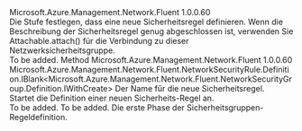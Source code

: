 <Type Name="IWithRule" FullName="Microsoft.Azure.Management.Network.Fluent.NetworkSecurityGroup.Definition.IWithRule">
  <TypeSignature Language="C#" Value="public interface IWithRule" />
  <TypeSignature Language="ILAsm" Value=".class public interface auto ansi abstract IWithRule" />
  <TypeSignature Language="DocId" Value="T:Microsoft.Azure.Management.Network.Fluent.NetworkSecurityGroup.Definition.IWithRule" />
  <TypeSignature Language="VB.NET" Value="Public Interface IWithRule" />
  <TypeSignature Language="F#" Value="type IWithRule = interface" />
  <AssemblyInfo>
    <AssemblyName>Microsoft.Azure.Management.Network.Fluent</AssemblyName>
    <AssemblyVersion>1.0.0.60</AssemblyVersion>
  </AssemblyInfo>
  <Interfaces />
  <Docs>
    <summary>
            Die Stufe festlegen, dass eine neue Sicherheitsregel definieren.
            Wenn die Beschreibung der Sicherheitsregel genug abgeschlossen ist, verwenden Sie Attachable.attach() für die Verbindung zu dieser Netzwerksicherheitsgruppe.
            </summary>
    <remarks>To be added.</remarks>
  </Docs>
  <Members>
    <Member MemberName="DefineRule">
      <MemberSignature Language="C#" Value="public Microsoft.Azure.Management.Network.Fluent.NetworkSecurityRule.Definition.IBlank&lt;Microsoft.Azure.Management.Network.Fluent.NetworkSecurityGroup.Definition.IWithCreate&gt; DefineRule (string name);" />
      <MemberSignature Language="ILAsm" Value=".method public hidebysig newslot virtual instance class Microsoft.Azure.Management.Network.Fluent.NetworkSecurityRule.Definition.IBlank`1&lt;class Microsoft.Azure.Management.Network.Fluent.NetworkSecurityGroup.Definition.IWithCreate&gt; DefineRule(string name) cil managed" />
      <MemberSignature Language="DocId" Value="M:Microsoft.Azure.Management.Network.Fluent.NetworkSecurityGroup.Definition.IWithRule.DefineRule(System.String)" />
      <MemberSignature Language="VB.NET" Value="Public Function DefineRule (name As String) As IBlank(Of IWithCreate)" />
      <MemberSignature Language="F#" Value="abstract member DefineRule : string -&gt; Microsoft.Azure.Management.Network.Fluent.NetworkSecurityRule.Definition.IBlank&lt;Microsoft.Azure.Management.Network.Fluent.NetworkSecurityGroup.Definition.IWithCreate&gt;" Usage="iWithRule.DefineRule name" />
      <MemberType>Method</MemberType>
      <AssemblyInfo>
        <AssemblyName>Microsoft.Azure.Management.Network.Fluent</AssemblyName>
        <AssemblyVersion>1.0.0.60</AssemblyVersion>
      </AssemblyInfo>
      <ReturnValue>
        <ReturnType>Microsoft.Azure.Management.Network.Fluent.NetworkSecurityRule.Definition.IBlank&lt;Microsoft.Azure.Management.Network.Fluent.NetworkSecurityGroup.Definition.IWithCreate&gt;</ReturnType>
      </ReturnValue>
      <Parameters>
        <Parameter Name="name" Type="System.String" />
      </Parameters>
      <Docs>
        <param name="name">Der Name für die neue Sicherheitsregel.</param>
        <summary>
            Startet die Definition einer neuen Sicherheits-Regel an.
            </summary>
        <returns>To be added.</returns>
        <remarks>To be added.</remarks>
        <return>Die erste Phase der Sicherheitsgruppen-Regeldefinition.</return>
      </Docs>
    </Member>
  </Members>
</Type>